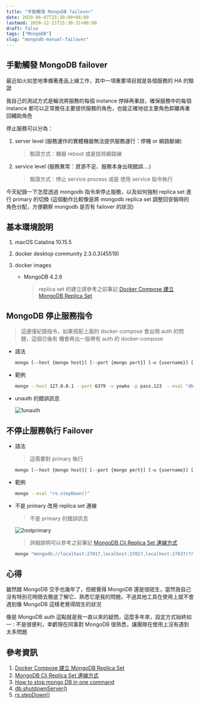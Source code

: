 ```yaml
---
title: "手動觸發 MongoDB failover"
date: 2020-06-07T15:30:00+08:00
lastmod: 2020-12-11T15:30:31+08:00
draft: false
tags: ["MongoDB"]
slug: "mongodb-manual-failover"
---
```


## 手動觸發 MongoDB failover

最近如火如塗地準備著產品上線工作，其中一項重要項目就是各個服務的 HA 的驗證

我自己的測試方式是輪流將服務的每個 instance 停掉再重啟，確保服務中的每個 instance 都可以正常擔任主要提供服務的角色，也能正確地從主要角色卸離再重回輔助角色

停止服務可以分為：

1. server level (服務運作的實體機器無法提供服務運行：停機 or 網路斷線)

    > 驗證方式：機器 reboot 或是拔除網路線

2. service level (服務異常：資源不足、服務本身出現錯誤....)

    > 驗證方式：停止 service process 或是 使用 service 指令執行

今天紀錄一下怎麼透過 mongodb 指令來停止服務，以及如何強制 replica set 進行 primary 的切換 (這個動作比較像是將 mongodb replica set 調整回安裝時的角色分配，方便觀察 mongodb 是否有 failover 的狀況)

## 基本環境說明

1. macOS Catalina 10.15.5
2. docker desktop community 2.3.0.3(45519)
3. docker images

    - MongoDB 4.2.6

        > replica set 的建立請參考之前筆記 [Docker Compose 建立 MongoDB Replica Set](/docker-compose-mongodb-replica-set/)

## MongoDB 停止服務指令

> 這邊僅紀錄指令，如果搭配上面的 docker-compose 會出現 auth 的問題，這個日後有 機會再出一版帶有 auth 的 docker-compose

- 語法

    ```bash
    mongo [--host {mongo host}] [--port {mongo port}] [-u {username}] [-p {password}]  --eval "db.getSiblingDB('admin').shutdownServer()"
    ```

- 範例

    ```bash
    mongo --host 127.0.0.1 --port 6379 -u yowko -p pass.123  --eval "db.getSiblingDB('admin').shutdownServer()"
    ```

- unauth 的錯誤訊息

    ![1unauth](https://user-images.githubusercontent.com/3851540/83965358-c38d0e80-a8e5-11ea-854f-a8f199534640.jpg)

## 不停止服務執行 Failover

- 語法

    > 這需要對 primary 執行

    ```bash
    mongo [--host {mongo host}] [--port {mongo port}] [-u {username}] [-p {password}]  --eval "rs.stepDown()"
    ```

- 範例

    ```bash
    mongo --eval "rs.stepDown()"
    ```

- 不是 primary 改用 replica set 連線

    > 不是 primary 的錯誤訊息

    ![2notprimary](https://user-images.githubusercontent.com/3851540/83965359-c556d200-a8e5-11ea-83d5-c6ae5e13820b.jpg)

    > 詳細說明可以參考之前筆記 [MongoDB Cli Replica Set 連線方式](/mongodb-cli-replica-set/)

    ```bash
    mongo "mongodb://localhost:27017,localhost:27027,localhost:27037/?replicaSet=rs0" --eval "rs.stepDown()"
    ```

    
## 心得

雖然跟 MongoDB 交手也幾年了，但總覺得 MongoDB 還是很陌生，當然我自己沒有特別花時間去徹底了解它、熟悉它是我的問題，不過其他工具在使用上就不會遇到像 MongoDB 這樣老覺得陌生的狀況

像是 MongoDB auth 這點就是我一直以來的疑問，這麼多年來，設定方式始終如一 : 不是很便利，幸虧現在同事對 MongoDB 很熟悉，讓團隊在使用上沒有遇到太多問題

## 參考資訊

1. [Docker Compose 建立 MongoDB Replica Set](/docker-compose-mongodb-replica-set/)
2. [MongoDB Cli Replica Set 連線方式](/mongodb-cli-replica-set/)
3. [How to stop mongo DB in one command](https://stackoverflow.com/a/11777141)
4. [db.shutdownServer()](https://docs.mongodb.com/manual/reference/method/db.shutdownServer/)
5. [rs.stepDown()](https://docs.mongodb.com/manual/reference/method/rs.stepDown/)
